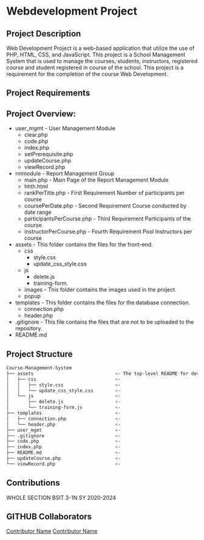 # Webdevelopment Project

## Project Description
Web Development Project is a web-based application that utilize the use of PHP, HTML, CSS, and JavaScript. This project is a School Management System that is used to manage the courses, students, instructors, registered course and student registered in course of the school. 
This project is a requirement for the completion of the course Web Development.

## Project Requirements

[r2h]:https://github.com/Arc-Data/TrainingManagementSystem/blob/report_mgmt/Requirements.md

## Project Overview:
- user_mgmt                         - User Management Module
    - clear.php
    - code.php
    - index.php
    - setPrerequisite.php
    - updateCourse.php
    - viewRecord.php
- rmmodule                          - Report Management Group
    - main.php                      - Main Page of the Report Management Module
    - hhth.html         
    - rankPerTitle.php              - First Requirement Number of participants per course
    - coursePerDate.php             - Second Requirement Course conducted by date range
    - participantsPerCourse.php     - Third Requirement Participants of the course
    - instructorPerCourse.php       - Fourth Requirement Pool Instructors per course
- assets                            - This folder contains the files for the front-end.
    - css
        - style.css
        - update_css_style.css
    - js
        - delete.js
        - training-form.
    - images                        - This folder contains the images used in the project.
    - popup
- templates                         - This folder contains the files for the database connection.
    - connection.php
    - header.php
- .gitignore                        - This file contains the files that are not to be uploaded to the repository.
- README.md


## Project Structure
```bash
Course-Management-System
├── assets                              <- The top-level README for developers/collaborators using this project.
│   ├── css                             <-
│   │   ├── style.css                   <-
│   │   └── update_css_style.css        <-
│   └── js                              <-
│       ├── delete.js                   <-
│       └── training-form.js            <-
├── templates                           <-
│   ├── connection.php                  <-
│   └── header.php                      <-
├── user_mgmt                           <-
├── .gitignore                          <-
├── code.php                            <-
├── index.php                           <-
├── README.md                           <-
├── updateCourse.php                    <-
└── viewRecord.php                      <-
```

## Contributions
WHOLE SECTION BSIT 3-1N SY 2020-2024

## GITHUB Collaborators
[Contributor Name](https://github.com/Arc-Data)
[Contributor Name](https://github.com/ron-ligsay)